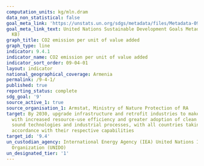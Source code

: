 ```yaml
---
computation_units: kg/mln.dram
data_non_statistical: false
goal_meta_link: 'https://unstats.un.org/sdgs/metadata/files/Metadata-09-04-01.pdf '
goal_meta_link_text: United Nations Sustainable Development Goals Metadata (PDF 516
  KB)
graph_title: CO2 emission per unit of value added
graph_type: line
indicator: 9.4.1
indicator_name: CO2 emission per unit of value added
indicator_sort_order: 09-04-01
layout: indicator
national_geographical_coverage: Armenia
permalink: /9-4-1/
published: true
reporting_status: complete
sdg_goal: '9'
source_active_1: true
source_organisation_1: Armstat, Ministry of Nature Protection of RA
target: By 2030, upgrade infrastructure and retrofit industries to make them sustainable,
  with increased resource-use efficiency and greater adoption of clean and environmentally
  sound technologies and industrial processes, with all countries taking action in
  accordance with their respective capabilities
target_id: '9.4'
un_custodian_agency: International Energy Agency (IEA) United Nations Industrial Development
  Organization (UNIDO)
un_designated_tier: '1'
---
```

